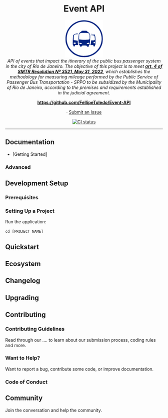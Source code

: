 <h1 align="center">Event API</h1>

<p align="center">
  <img src="https://github.com/FellipeToledo/common-files/blob/main/bus-logo-vec-blue.png" alt="bus-logo" width="120px" height="120px"/>
  <br>
  <i>API of events that impact the itinerary of the public bus passenger system in the city of Rio de Janeiro.</i>
  <i>The objective of this project is to meet <a href="https://doweb.rio.rj.gov.br/"><strong>art. 4 of SMTR Resolution Nº 3521, May 31, 2022</strong></a>, which establishes the methodology for measuring mileage performed by the Public Service of Passenger Bus Transportation - SPPO to be subsidized by the Municipality of Rio de Janeiro, according to the premises and
requirements established in the judicial agreement.</i>
  <br>
</p>

<p align="center">
  <a href="https://github.com/FellipeToledo/Event-API"><strong>https://github.com/FellipeToledo/Event-API</strong></a>
  <br>
</p>

<p align="center">
  ·
  <a href="https://github.com/FellipeToledo/Event-API/issues">Submit an Issue</a>
</p>

<p align="center">
  <a href="https://app.circleci.com/pipelines/github/FellipeToledo/Event-API">
    <img src="https://img.shields.io/circleci/build/github/angular/angular/main.svg?logo=circleci&logoColor=fff&label=CircleCI" alt="CI status" />
  </a>
</p>

<hr>

## Documentation

- [Getting Started]

### Advanced


## Development Setup

### Prerequisites


### Setting Up a Project



Run the application:

```
cd [PROJECT NAME]
```


## Quickstart



## Ecosystem



## Changelog


## Upgrading



## Contributing

### Contributing Guidelines

Read through our .... to learn about our submission process, coding rules and more.

### Want to Help?

Want to report a bug, contribute some code, or improve documentation.

### Code of Conduct


## Community

Join the conversation and help the community.


